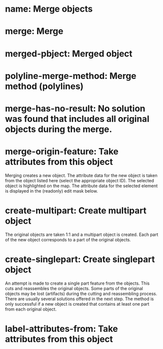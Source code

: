 ﻿# name: Merge objects

# merge: Merge

# merged-pbject: Merged object

# polyline-merge-method: Merge method (polylines)

# merge-has-no-result: No solution was found that includes all original objects during the merge.

# merge-origin-feature: Take attributes from this object

Merging creates a new object. The attribute data for the new object is taken
from the object listed here (select the appropriate object ID). 
The selected object is highlighted on the map. The attribute data for 
the selected element is displayed in the (readonly) edit mask below.

# create-multipart: Create multipart object

The original objects are taken 1:1 and a multipart object is created. 
Each part of the new object corresponds to a part of the original objects.

# create-singlepart: Create singlepart object

An attempt is made to create a single part feature from the objects. 
This cuts and reassembles the original objects. Some parts of the 
original objects may be lost (artifacts) during the cutting and reassembling 
process. There are usually several solutions offered in the next step. 
The method is only successful if a new object is created that contains 
at least one part from each original object.

# label-attributes-from: Take attributes from this object


